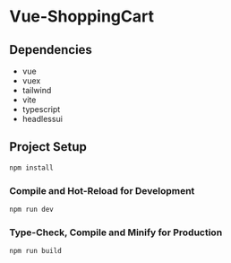 # Vue-ShoppingCart


## Dependencies
 - vue
 - vuex
 - tailwind
 - vite
 - typescript
 - headlessui

## Project Setup

```sh
npm install
```

### Compile and Hot-Reload for Development

```sh
npm run dev
```

### Type-Check, Compile and Minify for Production

```sh
npm run build
```

